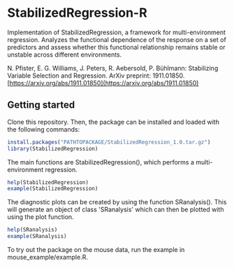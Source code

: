 # StabilizedRegression-R

Implementation of StabilizedRegression, a framework for
multi-environment regression. Analyzes the functional dependence of
the response on a set of predictors and assess whether this functional
relationship remains stable or unstable across different environments.

N. Pfister, E. G. Williams, J. Peters, R. Aebersold, P. Bühlmann: Stabilizing Variable Selection and Regression. ArXiv preprint: 1911.01850. [https://arxiv.org/abs/1911.01850](https://arxiv.org/abs/1911.01850)

## Getting started

Clone this repository. Then, the package can be installed and loaded with the following commands:

```R
install.packages("PATHTOPACKAGE/StabilizedRegression_1.0.tar.gz")
library(StabilizedRegression)
```

The main functions are StabilizedRegression(), which performs a multi-environment regression.

```R
help(StabilizedRegression)
example(StabilizedRegression)
```

The diagnostic plots can be created by using the function SRanalysis(). This will generate an object of class 'SRanalysis' which can then be plotted with using the plot function.

```R
help(SRanalysis)
example(SRanalysis)
```

To try out the package on the mouse data, run the example in mouse_example/example.R.

